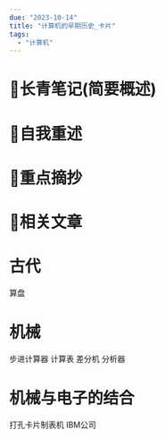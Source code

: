 ```yaml
---
due: "2023-10-14"
title: "计算机的早期历史_卡片"
tags:
  - "计算机"
---
```

# 📖长青笔记(简要概述)



# 📘自我重述




# 🍎重点摘抄





# 📒相关文章

# 古代
算盘

# 机械
步进计算器
计算表
差分机
分析器

# 机械与电子的结合
打孔卡片制表机
IBM公司
